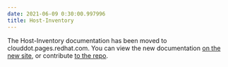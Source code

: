 ```yaml
---
date: 2021-06-09 0:30:00.997996
title: Host-Inventory
---
```


The Host-Inventory documentation has been moved to clouddot.pages.redhat.com.
You can view the new documentation [on the new site](https://clouddot.pages.redhat.com/docs/dev/services/inventory.html),
or contribute [to the repo](https://gitlab.cee.redhat.com/clouddot/clouddot.pages.redhat.com/-/blob/main/modules/services/pages/inventory.adoc).
